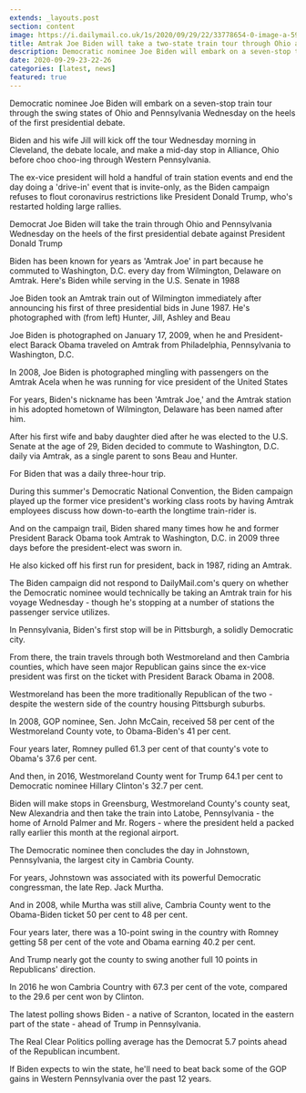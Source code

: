 ```yaml
---
extends: _layouts.post
section: content
image: https://i.dailymail.co.uk/1s/2020/09/29/22/33778654-0-image-a-59_1601416695320.jpg 
title: Amtrak Joe Biden will take a two-state train tour through Ohio and Pennsylvania after the debate 
description: Democratic nominee Joe Biden will embark on a seven-stop train tour through the swing states of Ohio and Pennsylvania Wednesday on the heels of the first presidential debate. 
date: 2020-09-29-23-22-26 
categories: [latest, news] 
featured: true 
--- 
```

Democratic nominee Joe Biden will embark on a seven-stop train tour through the swing states of Ohio and Pennsylvania Wednesday on the heels of the first presidential debate.  

Biden and his wife Jill will kick off the tour Wednesday morning in Cleveland, the debate locale, and make a mid-day stop in Alliance, Ohio before choo choo-ing through Western Pennsylvania. 

The ex-vice president will hold a handful of train station events and end the day doing a 'drive-in' event that is invite-only, as the Biden campaign refuses to flout coronavirus restrictions like President Donald Trump, who's restarted holding large rallies. 

Democrat Joe Biden will take the train through Ohio and Pennsylvania Wednesday on the heels of the first presidential debate against President Donald Trump 

Biden has been known for years as 'Amtrak Joe' in part because he commuted to Washington, D.C. every day from Wilmington, Delaware on Amtrak. Here's Biden while serving in the U.S. Senate in 1988 

Joe Biden took an Amtrak train out of Wilmington immediately after announcing his first of three presidential bids in June 1987. He's photographed with (from left) Hunter, Jill, Ashley and Beau 

Joe Biden is photographed on January 17, 2009, when he and President-elect Barack Obama traveled on Amtrak from Philadelphia, Pennsylvania to Washington, D.C. 

In 2008, Joe Biden is photographed mingling with passengers on the Amtrak Acela when he was running for vice president of the United States 

For years, Biden's nickname has been 'Amtrak Joe,' and the Amtrak station in his adopted hometown of Wilmington, Delaware has been named after him. 

After his first wife and baby daughter died after he was elected to the U.S. Senate at the age of 29, Biden decided to commute to Washington, D.C. daily via Amtrak, as a single parent to sons Beau and Hunter. 

For Biden that was a daily three-hour trip. 

During this summer's Democratic National Convention, the Biden campaign played up the former vice president's working class roots by having Amtrak employees discuss how down-to-earth the longtime train-rider is. 

And on the campaign trail, Biden shared many times how he and former President Barack Obama took Amtrak to Washington, D.C. in 2009 three days before the president-elect was sworn in.  

He also kicked off his first run for president, back in 1987, riding an Amtrak.  

The Biden campaign did not respond to DailyMail.com's query on whether the Democratic nominee would technically be taking an Amtrak train for his voyage Wednesday - though he's stopping at a number of stations the passenger service utilizes.  

In Pennsylvania, Biden's first stop will be in Pittsburgh, a solidly Democratic city. 

From there, the train travels through both Westmoreland and then Cambria counties, which have seen major Republican gains since the ex-vice president was first on the ticket with President Barack Obama in 2008. 

Westmoreland has been the more traditionally Republican of the two - despite the western side of the country housing Pittsburgh suburbs. 

In 2008, GOP nominee, Sen. John McCain, received 58 per cent of the Westmoreland County vote, to Obama-Biden's 41 per cent. 

Four years later, Romney pulled 61.3 per cent of that county's vote to Obama's 37.6 per cent. 

And then, in 2016, Westmoreland County went for Trump 64.1 per cent to Democratic nominee Hillary Clinton's 32.7 per cent.     

Biden will make stops in Greensburg, Westmoreland County's county seat, New Alexandria and then take the train into Latobe, Pennsylvania - the home of Arnold Palmer and Mr. Rogers - where the president held a packed rally earlier this month at the regional airport.  

The Democratic nominee then concludes the day in Johnstown, Pennsylvania, the largest city in Cambria County. 

For years, Johnstown was associated with its powerful Democratic congressman, the late Rep. Jack Murtha. 

And in 2008, while Murtha was still alive, Cambria County went to the Obama-Biden ticket 50 per cent to 48 per cent. 

Four years later, there was a 10-point swing in the country with Romney getting 58 per cent of the vote and Obama earning 40.2 per cent.   

And Trump nearly got the county to swing another full 10 points in Republicans' direction. 

In 2016 he won Cambria Country with 67.3 per cent of the vote, compared to the 29.6 per cent won by Clinton.  

The latest polling shows Biden - a native of Scranton, located in the eastern part of the state - ahead of Trump in Pennsylvania. 

The Real Clear Politics polling average has the Democrat 5.7 points ahead of the Republican incumbent.    

If Biden expects to win the state, he'll need to beat back some of the GOP gains in Western Pennsylvania over the past 12 years.  

